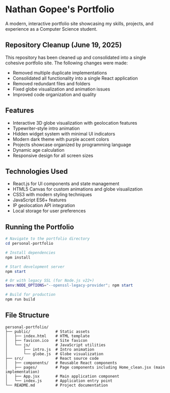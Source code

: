 # Nathan Gopee's Portfolio

A modern, interactive portfolio site showcasing my skills, projects, and experience as a Computer Science student.

## Repository Cleanup (June 19, 2025)

This repository has been cleaned up and consolidated into a single cohesive portfolio site. The following changes were made:

- Removed multiple duplicate implementations 
- Consolidated all functionality into a single React application
- Removed redundant files and folders
- Fixed globe visualization and animation issues
- Improved code organization and quality

## Features

- Interactive 3D globe visualization with geolocation features
- Typewriter-style intro animation
- Hidden widget system with minimal UI indicators
- Modern dark theme with purple accent colors
- Projects showcase organized by programming language
- Dynamic age calculation
- Responsive design for all screen sizes

## Technologies Used

- React.js for UI components and state management
- HTML5 Canvas for custom animations and globe visualization
- CSS3 with modern styling techniques
- JavaScript ES6+ features
- IP geolocation API integration
- Local storage for user preferences

## Running the Portfolio

```powershell
# Navigate to the portfolio directory
cd personal-portfolio

# Install dependencies
npm install

# Start development server
npm start

# Or with legacy SSL (for Node.js v22+)
$env:NODE_OPTIONS="--openssl-legacy-provider"; npm start

# Build for production
npm run build
```

## File Structure

```
personal-portfolio/
├── public/           # Static assets
│   ├── index.html    # HTML template
│   ├── favicon.ico   # Site favicon
│   └── js/           # JavaScript utilities
│       ├── intro.js  # Intro animation
│       └── globe.js  # Globe visualization
├── src/              # React source code
│   ├── components/   # Reusable React components
│   ├── pages/        # Page components including Home_clean.jsx (main implementation)
│   ├── App.jsx       # Main application component
│   └── index.js      # Application entry point
└── README.md         # Project documentation
```

